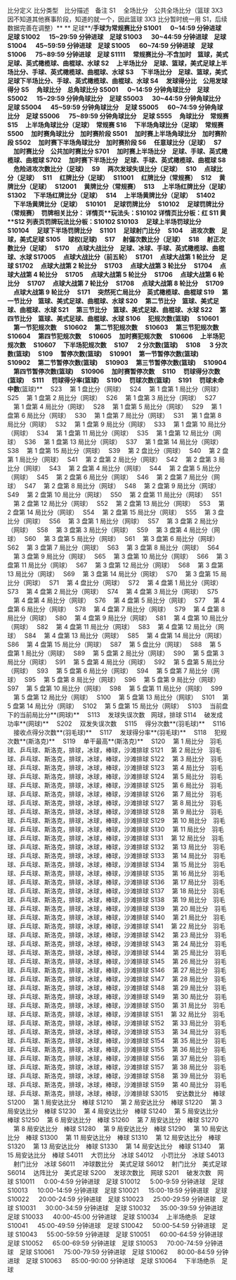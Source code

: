 比分定义
比分类型　比分描述　备注
S1 　全场比分　公共全场比分（篮球 3X3 因不知道其他赛事阶段，知道的就一个，因此篮球 3X3 比分暂时统一用 S1，后续数据完善在调整）\*\* ** 足球**/**手球为常规赛比分
S1001 　 0~14:59 分钟进球　足球
S1002 　 15~29:59 分钟进球　足球
S1003 　 30~44:59 分钟进球　足球
S1004 　 45~59:59 分钟进球　足球
S1005 　 60~74:59 分钟进球　足球
S1006 　 75~89:59 分钟进球　足球
S1111 　常规赛比分**–**不含加时　**篮球，美式足球、英式橄榄球、**曲棍球、水球
S2 　上半场比分　**足球、篮球，美式足球上半场比分、手球、英式橄榄球、**曲棍球、水球
S3 　下半场比分　**足球、篮球，美式足球下半场比分、手球、英式橄榄球、**曲棍球、水球
S4 　发球得分比　公用发球得分
S5 　角球比分　总角球比分
S5001 　 0~14:59 分钟角球比分　足球
S5002 　 15~29:59 分钟角球比分　足球
S5003 　 30~44:59 分钟角球比分　足球
S5004 　 45~59:59 分钟角球比分　足球
S5005 　 60~74:59 分钟角球比分　足球
S5006 　 75~89:59 分钟角球比分　足球
S555 　角球比分　常规赛
S15 　上半场角球比分（足球）　常规赛
S16 　下半场角球比分（足球）　常规赛
S500 　加时赛角球比分　加时赛阶段
S501 　加时赛上半场角球比分　加时赛阶段
S502 　加时赛下半场角球比分　加时赛阶段
S6 　任意球比分（足球）　
S7 　加时赛比分　公共加时赛比分
S701 　加时赛上半场比分　**足球、手球、英式橄榄球、**曲棍球
S702 　加时赛下半场比分　**足球、手球、英式橄榄球、**曲棍球
S8 　危险进攻次数比分（足球）　
S9 　两次发球失误比分（足球）　
S10 　点球比分（足球）　
S11 　红牌比分（足球）　
S11001 　红牌比分（常规赛）　
S12 　黄牌比分（足球）　
S12001 　黄牌比分（常规赛）　
S13 　上半场红牌比分（足球）　
S1302 　下半场红牌比分（足球）　
S14 　上半场黄牌比分（足球）　
S1402 　下半场黄牌比分（足球）　
S10101 　足球罚牌比分　
S10102 　足球罚牌比分（常规赛）　罚牌相关比分： 详情页\*\***玩法头：S10102 详情页比分板：红 S11 黄\***\*S12 **列表页罚牌玩法比分板：**S10102
S10103 　足球上半场罚球比分　
S10104 　足球下半场罚牌比分　
S1101 　足球射门比分　
S104 　进攻次数　足球，美式足球
S105 　球权**(足球)**　
S17 　射偏次数比分（足球）　
S18 　射正次数比分（足球）　
S170 　点球大战比分　**足球、冰球、手球、英式橄榄球、**曲棍球、水球
S17005 　点球大战比分（前五轮）　
S1701 　点球大战第 1 轮比分　足球
S1702 　点球大战第 2 轮比分　
S1703 　点球大战第 3 轮比分　
S1704 　点球大战第 4 轮比分　
S1705 　点球大战第 5 轮比分　
S1706 　点球大战第 6 轮比分　
S1707 　点球大战第 7 轮比分　
S1708 　点球大战第 8 轮比分　
S1709 　点球大战第 9 轮比分　
S171 　突然死亡局比分　**英式橄榄球、**曲棍球
S19 　第一节比分　篮球、美式足球**、曲棍球、水球**
S20 　第二节比分　**篮球、美式足球、**曲棍球、水球
S21 　第三节比分　**篮球、美式足球、**曲棍球、水球
S22 　第四节比分　**篮球、美式足球、**曲棍球、水球
S106 　犯规次数**(篮球)**　
S10601 　第一节犯规次数　
S10602 　第二节犯规次数　
S10603 　第三节犯规次数　
S10604 　第四节犯规次数　
S10605 　加时赛犯规次数　
S10606 　上半场犯规次数　
S10607 　下半场犯规次数　
S107 　 2 分次数(篮球)　
S108 　 3 分次数(篮球)　
S109 　暂停次数**(篮球)**　
S10901 　第一节暂停次数**(篮球)**　
S10902 　第二节暂停次数**(篮球)**　
S10903 　第三节暂停次数**(篮球)**　
S10904 　第四节暂停次数**(篮球)**　
S10906 　加时赛暂停次数　
S110 　罚球得分次数**(篮球)**　
S111 　罚球得分率**(篮球)**　
S190 　罚球次数**(篮球)**　
S191 　罚球未命中数**(篮球)**　
S23 　第 1 盘比分（网球）　
S24 　第 1 盘第 1 局比分（网球）　
S25 　第 1 盘第 2 局比分（网球）　
S26 　第 1 盘第 3 局比分（网球）　
S27 　第 1 盘第 4 局比分（网球）　
S28 　第 1 盘第 5 局比分（网球）　
S29 　第 1 盘第 6 局比分（网球）　
S30 　第 1 盘第 7 局比分（网球）　
S31 　第 1 盘第 8 局比分（网球）　
S32 　第 1 盘第 9 局比分（网球）　
S33 　第 1 盘第 10 局比分（网球）　
S34 　第 1 盘第 11 局比分（网球）　
S35 　第 1 盘第 12 局比分（网球）　
S36 　第 1 盘第 13 局比分（网球）　
S37 　第 1 盘第 14 局比分（网球）　
S38 　第 1 盘第 15 局比分（网球）　
S39 　第 2 盘比分（网球）　
S40 　第 2 盘第 1 局比分（网球）　
S41 　第 2 盘第 2 局比分（网球）　
S42 　第 2 盘第 3 局比分（网球）　
S43 　第 2 盘第 4 局比分（网球）　
S44 　第 2 盘第 5 局比分（网球）　
S45 　第 2 盘第 6 局比分（网球）　
S46 　第 2 盘第 7 局比分（网球）　
S47 　第 2 盘第 8 局比分（网球）　
S48 　第 2 盘第 9 局比分（网球）　
S49 　第 2 盘第 10 局比分（网球）　
S50 　第 2 盘第 11 局比分（网球）　
S51 　第 2 盘第 12 局比分（网球）　
S52 　第 2 盘第 13 局比分（网球）　
S53 　第 2 盘第 14 局比分（网球）　
S54 　第 2 盘第 15 局比分（网球）　
S55 　第 3 盘比分（网球）　
S56 　第 3 盘第 1 局比分（网球）　
S57 　第 3 盘第 2 局比分（网球）　
S58 　第 3 盘第 3 局比分（网球）　
S59 　第 3 盘第 4 局比分（网球）　
S60 　第 3 盘第 5 局比分（网球）　
S61 　第 3 盘第 6 局比分（网球）　
S62 　第 3 盘第 7 局比分（网球）　
S63 　第 3 盘第 8 局比分（网球）　
S64 　第 3 盘第 9 局比分（网球）　
S65 　第 3 盘第 10 局比分（网球）　
S66 　第 3 盘第 11 局比分（网球）　
S67 　第 3 盘第 12 局比分（网球）　
S68 　第 3 盘第 13 局比分（网球）　
S69 　第 3 盘第 14 局比分（网球）　
S70 　第 3 盘第 15 局比分（网球）　
S71 　第 4 盘比分（网球）　
S72 　第 4 盘第 1 局比分（网球）　
S73 　第 4 盘第 2 局比分（网球）　
S74 　第 4 盘第 3 局比分（网球）　
S75 　第 4 盘第 4 局比分（网球）　
S76 　第 4 盘第 5 局比分（网球）　
S77 　第 4 盘第 6 局比分（网球）　
S78 　第 4 盘第 7 局比分（网球）　
S79 　第 4 盘第 8 局比分（网球）　
S80 　第 4 盘第 9 局比分（网球）　
S81 　第 4 盘第 10 局比分（网球）　
S82 　第 4 盘第 11 局比分（网球）　
S83 　第 4 盘第 12 局比分（网球）　
S84 　第 4 盘第 13 局比分（网球）　
S85 　第 4 盘第 14 局比分（网球）　
S86 　第 4 盘第 15 局比分（网球）　
S87 　第 5 盘比分（网球）　
S88 　第 5 盘第 1 局比分（网球）　
S89 　第 5 盘第 2 局比分（网球）　
S90 　第 5 盘第 3 局比分（网球）　
S91 　第 5 盘第 4 局比分（网球）　
S92 　第 5 盘第 5 局比分（网球）　
S93 　第 5 盘第 6 局比分（网球）　
S94 　第 5 盘第 7 局比分（网球）　
S95 　第 5 盘第 8 局比分（网球）　
S96 　第 5 盘第 9 局比分（网球）　
S97 　第 5 盘第 10 局比分（网球）　
S98 　第 5 盘第 11 局比分（网球）　
S99 　第 5 盘第 12 局比分（网球）　
S100 　第 5 盘第 13 局比分（网球）　
S101 　第 5 盘第 14 局比分（网球）　
S102 　第 5 盘第 15 局比分（网球）　
S103 　当前盘下的当前局比分**(网球)**　
S113 　发球失误次数　网球，排球
S114 　破发成功率**(网球)**　
S202 　双发失误次数　
S115 　得分次数**(羽毛球)**　
S116 　接收点得分次数**(羽毛球)**　
S117 　发球得分率**(羽毛球)**　
S118 　犯规次数**(斯洛克)**　
S119 　单干最高**(斯洛克)\*\*　
S120 　第 1 局比分　羽毛球、乒乓球、斯洛克，排球，冰球，棒球，沙滩排球
S121 　第 2 局比分　羽毛球、乒乓球、斯洛克，排球，冰球，棒球，沙滩排球
S122 　第 3 局比分　羽毛球、乒乓球、斯洛克，排球，冰球，棒球，沙滩排球
S123 　第 4 局比分　羽毛球、乒乓球、斯洛克，排球，冰球，棒球，沙滩排球
S124 　第 5 局比分　羽毛球、乒乓球、斯洛克，排球，冰球，棒球，沙滩排球
S125 　第 6 局比分　羽毛球、乒乓球、斯洛克，排球，冰球，棒球，沙滩排球
S126 　第 7 局比分　羽毛球、乒乓球、斯洛克，排球，冰球，棒球，沙滩排球
S127 　第 8 局比分　羽毛球、乒乓球、斯洛克，排球，冰球，棒球，沙滩排球
S128 　第 9 局比分　羽毛球、乒乓球、斯洛克，排球，冰球，棒球，沙滩排球
S129 　第 10 局比分　羽毛球、乒乓球、斯洛克，排球，冰球，棒球，沙滩排球
S130 　第 11 局比分　羽毛球、乒乓球、斯洛克，排球，冰球，棒球，沙滩排球
S131 　第 12 局比分　羽毛球、乒乓球、斯洛克，排球，冰球，棒球，沙滩排球
S132 　第 13 局比分　羽毛球、乒乓球、斯洛克，排球，冰球，棒球，沙滩排球
S133 　第 14 局比分　羽毛球、乒乓球、斯洛克，排球，冰球，棒球，沙滩排球
S134 　第 15 局比分　羽毛球、乒乓球、斯洛克，排球，冰球，棒球，沙滩排球
S135 　第 16 局比分　羽毛球、乒乓球、斯洛克，排球，冰球，棒球，沙滩排球
S136 　第 17 局比分　羽毛球、乒乓球、斯洛克，排球，冰球，棒球，沙滩排球
S137 　第 18 局比分　羽毛球、乒乓球、斯洛克，排球，冰球，棒球，沙滩排球
S138 　第 19 局比分　羽毛球、乒乓球、斯洛克，排球，冰球，棒球，沙滩排球
S139 　第 20 局比分　羽毛球、乒乓球、斯洛克，排球，冰球，棒球，沙滩排球
S140 　第 21 局比分　羽毛球、乒乓球、斯洛克，排球，冰球，棒球，沙滩排球
S141 　第 22 局比分　羽毛球、乒乓球、斯洛克，排球，冰球，棒球，沙滩排球
S142 　第 23 局比分　羽毛球、乒乓球、斯洛克，排球，冰球，棒球，沙滩排球
S143 　第 24 局比分　羽毛球、乒乓球、斯洛克，排球，冰球，棒球，沙滩排球
S144 　第 25 局比分　羽毛球、乒乓球、斯洛克，排球，冰球，棒球，沙滩排球
S145 　第 26 局比分　羽毛球、乒乓球、斯洛克，排球，冰球，棒球，沙滩排球
S146 　第 27 局比分　羽毛球、乒乓球、斯洛克，排球，冰球，棒球，沙滩排球
S147 　第 28 局比分　羽毛球、乒乓球、斯洛克，排球，冰球，棒球，沙滩排球
S148 　第 29 局比分　羽毛球、乒乓球、斯洛克，排球，冰球，棒球，沙滩排球
S149 　第 30 局比分　羽毛球、乒乓球、斯洛克，排球，冰球，棒球，沙滩排球
S150 　第 31 局比分　羽毛球、乒乓球、斯洛克，排球，冰球，棒球，沙滩排球
S151 　第 32 局比分　羽毛球、乒乓球、斯洛克，排球，冰球，棒球，沙滩排球
S152 　第 33 局比分　羽毛球、乒乓球、斯洛克，排球，冰球，棒球，沙滩排球
S153 　第 34 局比分　羽毛球、乒乓球、斯洛克，排球，冰球，棒球，沙滩排球
S154 　第 35 局比分　羽毛球、乒乓球、斯洛克，排球，冰球，棒球，沙滩排球
S155 　第 36 局比分　羽毛球、乒乓球、斯洛克，排球，冰球，棒球，沙滩排球
S156 　第 37 局比分　羽毛球、乒乓球、斯洛克，排球，冰球，棒球，沙滩排球
S157 　第 38 局比分　羽毛球、乒乓球、斯洛克，排球，冰球，棒球，沙滩排球
S158 　第 39 局比分　羽毛球、乒乓球、斯洛克，排球，冰球，棒球，沙滩排球
S159 　第 40 局比分　羽毛球、乒乓球、斯洛克，排球，冰球，棒球，沙滩排球
S3015 　安达数比分　棒球
S1200 　第 1 局安达比分　棒球
S1210 　第 2 局安达比分　棒球
S1220 　第 3 局安达比分　棒球
S1230 　第 4 局安达比分　棒球
S1240 　第 5 局安达比分　棒球
S1250 　第 6 局安达比分　棒球
S1260 　第 7 局安达比分　棒球
S1270 　第 8 局安达比分　棒球
S1280 　第 9 局安达比分　棒球
S1290 　第 10 局安达比分　棒球
S1300 　第 11 局安达比分　棒球
S1310 　第 12 局安达比分　棒球
S1320 　第 13 局安达比分　棒球
S1330 　第 14 局安达比分　棒球
S1340 　第 15 局安达比分　棒球
S4011 　大罚比分　冰球
S4012 　小罚比分　冰球
S4013 　射门比分　冰球
S6011 　冲球数比分　美式足球
S6012 　射门比分　美式足球
S6014 　达阵比分　美式足球
S200 　发球次数比　网球
S201 　破发次数　网球
S10011 　 0:00-4:59 分钟进球　足球
S10012 　 5:00-9:59 分钟进球　足球
S10013 　 10:00-14:59 分钟进球　足球
S10021 　 15:00-19:59 分钟进球　足球
S10022 　 20:00-24:59 分钟进球　足球
S10023 　 25:00-29:59 分钟进球　足球
S10031 　 30:00-34:59 分钟进球　足球
S10032 　 35:00-39:59 分钟进球　足球
S10033 　 40:00-45:00 分钟进球　足球
S10034 　上半场绝杀　足球
S10041 　 45:00-49:59 分钟进球　足球
S10042 　 50:00-54:59 分钟进球　足球
S10043 　 55:00-59:59 分钟进球　足球
S10051 　 60:00-64:59 分钟进球　足球
S10052 　 65:00-69:59 分钟进球　足球
S10053 　 70:00-74:59 分钟进球　足球
S10061 　 75:00-79:59 分钟进球　足球
S10062 　 80:00-84:59 分钟进球　足球
S10063 　 85:00-90:00 分钟进球　足球
S10064 　下半场绝杀　足球
